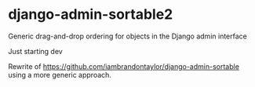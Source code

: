 django-admin-sortable2
======================

Generic drag-and-drop ordering for objects in the Django admin interface

Just starting dev

Rewrite of https://github.com/iambrandontaylor/django-admin-sortable using a more generic approach.
